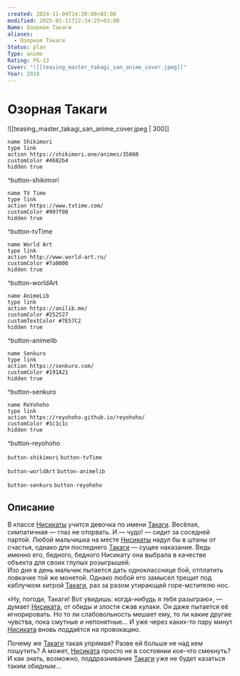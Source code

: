 ```yaml
---
created: 2024-11-04T14:20:08+03:00
modified: 2025-01-11T22:34:25+03:00
Name: Озорная Такаги
aliases:
  - Озорная Такаги
Status: plan
Type: anime
Rating: PG-13
Cover: "![[teasing_master_takagi_san_anime_cover.jpeg]]"
Year: 2018
---
```


# Озорная Такаги

![[teasing_master_takagi_san_anime_cover.jpeg | 300]]

```button
name Shikimori
type link
action https://shikimori.one/animes/35860
customColor #4682b4
hidden true
```
^button-shikimori

```button
name TV Time
type link
action https://www.tvtime.com/
customColor #997f00
hidden true
```
^button-tvTime

```button
name World Art
type link
action http://www.world-art.ru/
customColor #7a0000
hidden true
```
^button-worldArt

```button
name AnimeLib
type link
action https://anilib.me/
customColor #252527
customTextColor #7E57C2
hidden true
```
^button-animelib

```button
name Senkuro
type link
action https://senkuro.com/
customColor #191A21
hidden true
```
^button-senkuro

```button
name ReYohoho
type link
action https://reyohoho.github.io/reyohoho/
customColor #1c1c1c
hidden true
```
^button-reyohoho

`button-shikimori` `button-tvTime`

`button-worldArt` `button-animelib`

`button-senkuro` `button-reyohoho`

## Описание

В классе [Нисикаты](https://shikimori.one/characters/123698-nishikata) учится девочка по имени [Такаги](https://shikimori.one/characters/123699-takagi). Весёлая, симпатичная — глаз не оторвать. И — чудо! — сидит за соседней партой. Любой мальчишка на месте [Нисикаты](https://shikimori.one/characters/123698-nishikata) надул бы в штаны от счастья, однако для последнего [Такаги](https://shikimori.one/characters/123699-takagi) — сущее наказание. Ведь именно его, бедного, бедного Нисикату она выбрала в качестве объекта для своих глупых розыгрышей.  
Изо дня в день мальчик пытается дать однокласснице бой, отплатить ловкачке той же монетой. Однако любой его замысел трещит под каблучком хитрой [Такаги](https://shikimori.one/characters/123699-takagi), раз за разом утирающей горе-мстителю нос.

«Ну, погоди, Такаги! Вот увидишь: когда-нибудь я тебя разыграю», — думает [Нисиката](https://shikimori.one/characters/123698-nishikata), от обиды и злости сжав кулаки. Он даже пытается её игнорировать. Но то ли слабовольность мешает ему, то ли какие другие чувства, пока смутные и непонятные... И уже через каких-то пару минут [Нисиката](https://shikimori.one/characters/123698-nishikata) вновь поддаётся на провокацию.

Почему же [Такаги](https://shikimori.one/characters/123699-takagi) такая упрямая? Разве ей больше не над кем пошутить? А может, [Нисиката](https://shikimori.one/characters/123698-nishikata) просто не в состоянии кое-что смекнуть? И как знать, возможно, поддразнивание [Такаги](https://shikimori.one/characters/123699-takagi) уже не будет казаться таким обидным...
